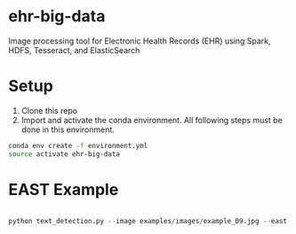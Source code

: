 # ehr-big-data

Image processing tool for Electronic Health Records (EHR) using Spark, HDFS, Tesseract, and ElasticSearch



# Setup
1. Clone this repo
2. Import and activate the conda environment. All following steps must be done in this environment.

```bash
conda env create -f environment.yml
source activate ehr-big-data
```


# EAST Example
```python

python text_detection.py --image examples/images/example_09.jpg --east frozen_east_text_detection.pb
```
